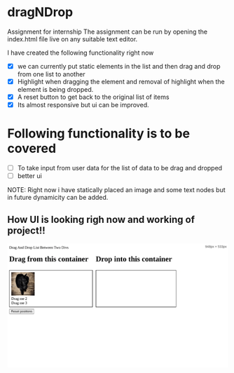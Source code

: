 # dragNDrop
Assignment for internship
The assignment can be run by opening the index.html file live on any suitable text editor.

I have created the following functionality right now 
- [x] we can currently put static elements in the list and then drag and drop from one list to another 
- [x] Highlight when dragging the element and removal of highlight when the element is being dropped.
- [x] A reset button to get back to the original list of items
- [x] Its almost responsive but ui can be improved. 

# Following functionality is to be covered
- [ ] To take input from user data for the list of data to be drag and dropped 
- [ ] better ui 

NOTE: Right now i have statically placed an image and some text nodes but in future dynamicity can be added.

## How UI is looking righ now and working of project!!
![](https://github.com/Prakhargarg-2010196/dragNDrop/blob/prakhar/assets/Recording%202023-06-08%20at%2022.30.42.gif)
